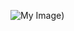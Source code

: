 

![My Image](https://drive.google.com/file/d/1-KrmqepvdUPq7OVr1GHXzlTAhHFTXTCk/view?usp=sharing))


